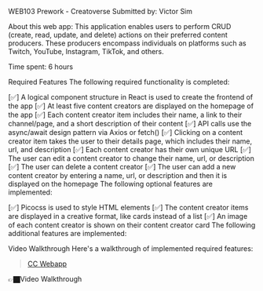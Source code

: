 WEB103 Prework -  Creatoverse
Submitted by:  Victor Sim

About this web app:  This application enables users to perform CRUD (create, read, update, and delete) actions on their preferred content producers. These producers encompass individuals on platforms such as Twitch, YouTube, Instagram, TikTok, and others.

Time spent: 6 hours

Required Features
The following required functionality is completed:

[✅] A logical component structure in React is used to create the frontend of the app
[✅] At least five content creators are displayed on the homepage of the app
[✅] Each content creator item includes their name, a link to their channel/page, and a short description of their content
[✅] API calls use the async/await design pattern via Axios or fetch()
[✅] Clicking on a content creator item takes the user to their details page, which includes their name, url, and description
[✅] Each content creator has their own unique URL
[✅] The user can edit a content creator to change their name, url, or description
[✅] The user can delete a content creator
[✅] The user can add a new content creator by entering a name, url, or description and then it is displayed on the homepage
The following optional features are implemented:

[✅] Picocss is used to style HTML elements
[✅] The content creator items are displayed in a creative format, like cards instead of a list
[✅] An image of each content creator is shown on their content creator card
The following additional features are implemented:

Video Walkthrough
Here's a walkthrough of implemented required features:

<blockquote class="imgur-embed-pub" lang="en" data-id="a/ueEdW3o"  ><a href="//imgur.com/a/ueEdW3o">CC Webapp</a></blockquote>

👉🏿Video Walkthrough

